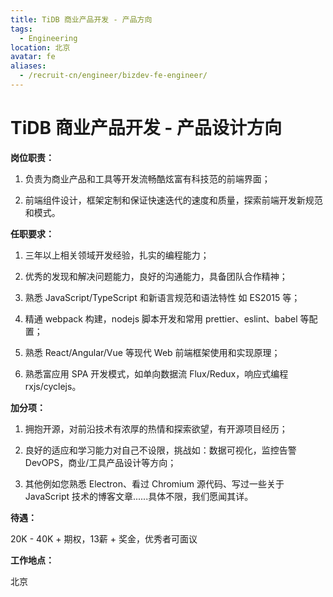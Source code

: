 ```yaml
---
title: TiDB 商业产品开发 - 产品方向
tags:
  - Engineering
location: 北京
avatar: fe
aliases:
  - /recruit-cn/engineer/bizdev-fe-engineer/
---
```


# TiDB 商业产品开发 - 产品设计方向

**岗位职责：**

1. 负责为商业产品和工具等开发流畅酷炫富有科技范的前端界面；

2. 前端组件设计，框架定制和保证快速迭代的速度和质量，探索前端开发新规范和模式。

**任职要求：**

1. 三年以上相关领域开发经验，扎实的编程能力；

2. 优秀的发现和解决问题能力，良好的沟通能力，具备团队合作精神；

3. 熟悉 JavaScript/TypeScript 和新语言规范和语法特性 如 ES2015 等；

4. 精通 webpack 构建，nodejs 脚本开发和常用 prettier、eslint、babel 等配置；

5. 熟悉 React/Angular/Vue 等现代 Web 前端框架使用和实现原理；

6. 熟悉富应用 SPA 开发模式，如单向数据流 Flux/Redux，响应式编程 rxjs/cyclejs。

**加分项：**

1. 拥抱开源，对前沿技术有浓厚的热情和探索欲望，有开源项目经历；

2. 良好的适应和学习能力对自己不设限，挑战如：数据可视化，监控告警 DevOPS，商业/工具产品设计等方向；

3. 其他例如您熟悉 Electron、看过 Chromium 源代码、写过一些关于 JavaScript 技术的博客文章......具体不限，我们愿闻其详。

**待遇：**

20K - 40K + 期权，13薪 + 奖金，优秀者可面议

**工作地点：**

北京
